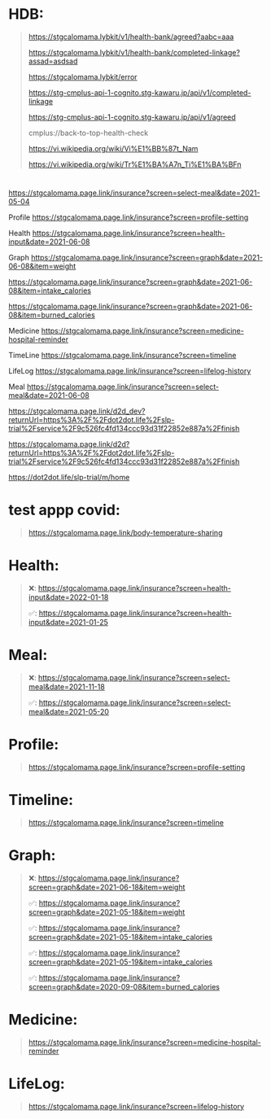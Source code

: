 

# HDB: 
> https://stgcalomama.lybkit/v1/health-bank/agreed?aabc=aaa
> 
> https://stgcalomama.lybkit/v1/health-bank/completed-linkage?assad=asdsad
> 
> https://stgcalomama.lybkit/error
>
> https://stg-cmplus-api-1-cognito.stg-kawaru.jp/api/v1/completed-linkage
>
> https://stg-cmplus-api-1-cognito.stg-kawaru.jp/api/v1/agreed
>
> cmplus://back-to-top-health-check
>
> https://vi.wikipedia.org/wiki/Vi%E1%BB%87t_Nam
>
> https://vi.wikipedia.org/wiki/Tr%E1%BA%A7n_Ti%E1%BA%BFn



# 
# 
# 

https://stgcalomama.page.link/insurance?screen=select-meal&date=2021-05-04
>
Profile
https://stgcalomama.page.link/insurance?screen=profile-setting
>
Health
https://stgcalomama.page.link/insurance?screen=health-input&date=2021-06-08
>
Graph
https://stgcalomama.page.link/insurance?screen=graph&date=2021-06-08&item=weight
>
https://stgcalomama.page.link/insurance?screen=graph&date=2021-06-08&item=intake_calories
>
https://stgcalomama.page.link/insurance?screen=graph&date=2021-06-08&item=burned_calories
>
Medicine
https://stgcalomama.page.link/insurance?screen=medicine-hospital-reminder
>
TimeLine
https://stgcalomama.page.link/insurance?screen=timeline
>
LifeLog
https://stgcalomama.page.link/insurance?screen=lifelog-history
>
Meal
https://stgcalomama.page.link/insurance?screen=select-meal&date=2021-06-08

https://stgcalomama.page.link/d2d_dev?returnUrl=https%3A%2F%2Fdot2dot.life%2Fslp-trial%2Fservice%2F9c526fc4fd134ccc93d31f22852e887a%2Ffinish

https://stgcalomama.page.link/d2d?returnUrl=https%3A%2F%2Fdot2dot.life%2Fslp-trial%2Fservice%2F9c526fc4fd134ccc93d31f22852e887a%2Ffinish

https://dot2dot.life/slp-trial/m/home


# test appp covid: 
> https://stgcalomama.page.link/body-temperature-sharing
> 
# Health:
> ❌: https://stgcalomama.page.link/insurance?screen=health-input&date=2022-01-18
> 
> ✅: https://stgcalomama.page.link/insurance?screen=health-input&date=2021-01-25
# Meal: 
> ❌: https://stgcalomama.page.link/insurance?screen=select-meal&date=2021-11-18
> 
> ✅: https://stgcalomama.page.link/insurance?screen=select-meal&date=2021-05-20
# Profile: 
> https://stgcalomama.page.link/insurance?screen=profile-setting
> 
# Timeline: 
> https://stgcalomama.page.link/insurance?screen=timeline
> 
# Graph:
> ❌: https://stgcalomama.page.link/insurance?screen=graph&date=2021-06-18&item=weight
> 
> ✅: https://stgcalomama.page.link/insurance?screen=graph&date=2021-05-18&item=weight
> 
> ✅: https://stgcalomama.page.link/insurance?screen=graph&date=2021-05-18&item=intake_calories
> 
> ✅: https://stgcalomama.page.link/insurance?screen=graph&date=2021-05-19&item=intake_calories
> 
> ✅: https://stgcalomama.page.link/insurance?screen=graph&date=2020-09-08&item=burned_calories
> 
# Medicine: 
> https://stgcalomama.page.link/insurance?screen=medicine-hospital-reminder
> 
# LifeLog: 
> https://stgcalomama.page.link/insurance?screen=lifelog-history
> 


